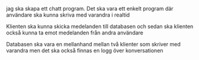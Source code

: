jag ska skapa ett chatt program. Det ska vara ett enkelt program där användare ska kunna skriva med varandra i realtid

Klienten ska kunna skicka medelanden till databasen och sedan ska klienten också kunna ta emot medelanden från andra användare

Databasen ska vara en mellanhand mellan två klienter som skriver med varandra men det ska också finnas en logg över konversationen
